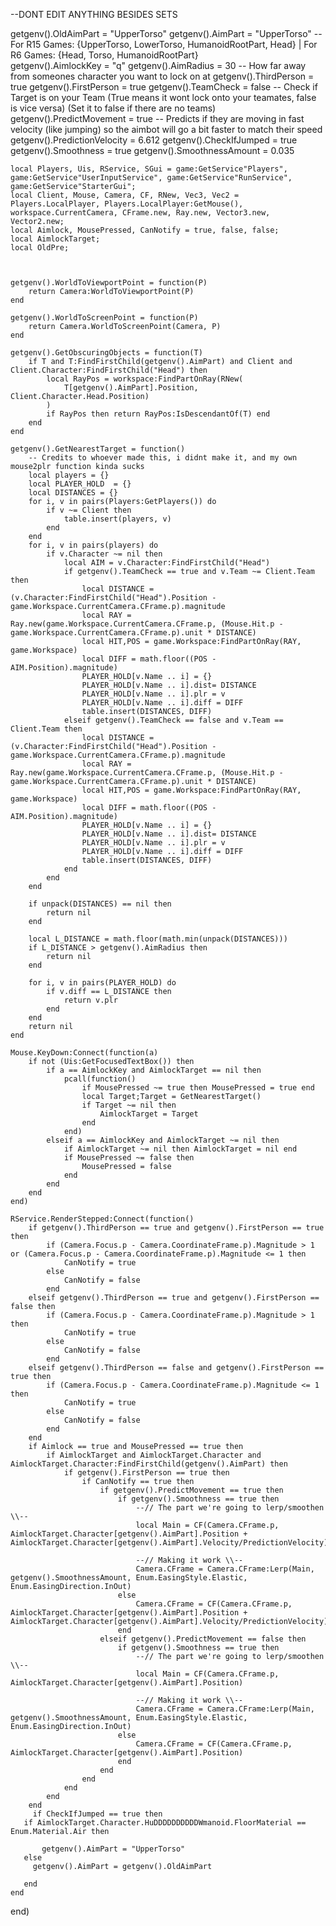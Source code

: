--DONT EDIT ANYTHING BESIDES SETS

getgenv().OldAimPart = "UpperTorso"
getgenv().AimPart = "UpperTorso" -- For R15 Games: {UpperTorso, LowerTorso, HumanoidRootPart, Head} | For R6 Games: {Head, Torso, HumanoidRootPart}  
    getgenv().AimlockKey = "q"
    getgenv().AimRadius = 30 -- How far away from someones character you want to lock on at
    getgenv().ThirdPerson = true 
    getgenv().FirstPerson = true
    getgenv().TeamCheck = false -- Check if Target is on your Team (True means it wont lock onto your teamates, false is vice versa) (Set it to false if there are no teams)
    getgenv().PredictMovement = true -- Predicts if they are moving in fast velocity (like jumping) so the aimbot will go a bit faster to match their speed 
    getgenv().PredictionVelocity = 6.612
    getgenv().CheckIfJumped = true
    getgenv().Smoothness = true
    getgenv().SmoothnessAmount = 0.035

    local Players, Uis, RService, SGui = game:GetService"Players", game:GetService"UserInputService", game:GetService"RunService", game:GetService"StarterGui";
    local Client, Mouse, Camera, CF, RNew, Vec3, Vec2 = Players.LocalPlayer, Players.LocalPlayer:GetMouse(), workspace.CurrentCamera, CFrame.new, Ray.new, Vector3.new, Vector2.new;
    local Aimlock, MousePressed, CanNotify = true, false, false;
    local AimlockTarget;
    local OldPre;
    

    
    getgenv().WorldToViewportPoint = function(P)
        return Camera:WorldToViewportPoint(P)
    end
    
    getgenv().WorldToScreenPoint = function(P)
        return Camera.WorldToScreenPoint(Camera, P)
    end
    
    getgenv().GetObscuringObjects = function(T)
        if T and T:FindFirstChild(getgenv().AimPart) and Client and Client.Character:FindFirstChild("Head") then 
            local RayPos = workspace:FindPartOnRay(RNew(
                T[getgenv().AimPart].Position, Client.Character.Head.Position)
            )
            if RayPos then return RayPos:IsDescendantOf(T) end
        end
    end
    
    getgenv().GetNearestTarget = function()
        -- Credits to whoever made this, i didnt make it, and my own mouse2plr function kinda sucks
        local players = {}
        local PLAYER_HOLD  = {}
        local DISTANCES = {}
        for i, v in pairs(Players:GetPlayers()) do
            if v ~= Client then
                table.insert(players, v)
            end
        end
        for i, v in pairs(players) do
            if v.Character ~= nil then
                local AIM = v.Character:FindFirstChild("Head")
                if getgenv().TeamCheck == true and v.Team ~= Client.Team then
                    local DISTANCE = (v.Character:FindFirstChild("Head").Position - game.Workspace.CurrentCamera.CFrame.p).magnitude
                    local RAY = Ray.new(game.Workspace.CurrentCamera.CFrame.p, (Mouse.Hit.p - game.Workspace.CurrentCamera.CFrame.p).unit * DISTANCE)
                    local HIT,POS = game.Workspace:FindPartOnRay(RAY, game.Workspace)
                    local DIFF = math.floor((POS - AIM.Position).magnitude)
                    PLAYER_HOLD[v.Name .. i] = {}
                    PLAYER_HOLD[v.Name .. i].dist= DISTANCE
                    PLAYER_HOLD[v.Name .. i].plr = v
                    PLAYER_HOLD[v.Name .. i].diff = DIFF
                    table.insert(DISTANCES, DIFF)
                elseif getgenv().TeamCheck == false and v.Team == Client.Team then 
                    local DISTANCE = (v.Character:FindFirstChild("Head").Position - game.Workspace.CurrentCamera.CFrame.p).magnitude
                    local RAY = Ray.new(game.Workspace.CurrentCamera.CFrame.p, (Mouse.Hit.p - game.Workspace.CurrentCamera.CFrame.p).unit * DISTANCE)
                    local HIT,POS = game.Workspace:FindPartOnRay(RAY, game.Workspace)
                    local DIFF = math.floor((POS - AIM.Position).magnitude)
                    PLAYER_HOLD[v.Name .. i] = {}
                    PLAYER_HOLD[v.Name .. i].dist= DISTANCE
                    PLAYER_HOLD[v.Name .. i].plr = v
                    PLAYER_HOLD[v.Name .. i].diff = DIFF
                    table.insert(DISTANCES, DIFF)
                end
            end
        end
        
        if unpack(DISTANCES) == nil then
            return nil
        end
        
        local L_DISTANCE = math.floor(math.min(unpack(DISTANCES)))
        if L_DISTANCE > getgenv().AimRadius then
            return nil
        end
        
        for i, v in pairs(PLAYER_HOLD) do
            if v.diff == L_DISTANCE then
                return v.plr
            end
        end
        return nil
    end
    
    Mouse.KeyDown:Connect(function(a)
        if not (Uis:GetFocusedTextBox()) then 
            if a == AimlockKey and AimlockTarget == nil then
                pcall(function()
                    if MousePressed ~= true then MousePressed = true end 
                    local Target;Target = GetNearestTarget()
                    if Target ~= nil then 
                        AimlockTarget = Target
                    end
                end)
            elseif a == AimlockKey and AimlockTarget ~= nil then
                if AimlockTarget ~= nil then AimlockTarget = nil end
                if MousePressed ~= false then 
                    MousePressed = false 
                end
            end
        end
    end)
    
    RService.RenderStepped:Connect(function()
        if getgenv().ThirdPerson == true and getgenv().FirstPerson == true then 
            if (Camera.Focus.p - Camera.CoordinateFrame.p).Magnitude > 1 or (Camera.Focus.p - Camera.CoordinateFrame.p).Magnitude <= 1 then 
                CanNotify = true 
            else 
                CanNotify = false 
            end
        elseif getgenv().ThirdPerson == true and getgenv().FirstPerson == false then 
            if (Camera.Focus.p - Camera.CoordinateFrame.p).Magnitude > 1 then 
                CanNotify = true 
            else 
                CanNotify = false 
            end
        elseif getgenv().ThirdPerson == false and getgenv().FirstPerson == true then 
            if (Camera.Focus.p - Camera.CoordinateFrame.p).Magnitude <= 1 then 
                CanNotify = true 
            else 
                CanNotify = false 
            end
        end
        if Aimlock == true and MousePressed == true then 
            if AimlockTarget and AimlockTarget.Character and AimlockTarget.Character:FindFirstChild(getgenv().AimPart) then 
                if getgenv().FirstPerson == true then
                    if CanNotify == true then
                        if getgenv().PredictMovement == true then
                            if getgenv().Smoothness == true then
                                --// The part we're going to lerp/smoothen \\--
                                local Main = CF(Camera.CFrame.p, AimlockTarget.Character[getgenv().AimPart].Position + AimlockTarget.Character[getgenv().AimPart].Velocity/PredictionVelocity)
                                
                                --// Making it work \\--
                                Camera.CFrame = Camera.CFrame:Lerp(Main, getgenv().SmoothnessAmount, Enum.EasingStyle.Elastic, Enum.EasingDirection.InOut)
                            else
                                Camera.CFrame = CF(Camera.CFrame.p, AimlockTarget.Character[getgenv().AimPart].Position + AimlockTarget.Character[getgenv().AimPart].Velocity/PredictionVelocity)
                            end
                        elseif getgenv().PredictMovement == false then 
                            if getgenv().Smoothness == true then
                                --// The part we're going to lerp/smoothen \\--
                                local Main = CF(Camera.CFrame.p, AimlockTarget.Character[getgenv().AimPart].Position)

                                --// Making it work \\--
                                Camera.CFrame = Camera.CFrame:Lerp(Main, getgenv().SmoothnessAmount, Enum.EasingStyle.Elastic, Enum.EasingDirection.InOut)
                            else
                                Camera.CFrame = CF(Camera.CFrame.p, AimlockTarget.Character[getgenv().AimPart].Position)
                            end
                        end
                    end
                end
            end
        end
         if CheckIfJumped == true then
       if AimlockTarget.Character.HuDDDDDDDDDDWmanoid.FloorMaterial == Enum.Material.Air then
    
           getgenv().AimPart = "UpperTorso"
       else
         getgenv().AimPart = getgenv().OldAimPart

       end
    end
end)
